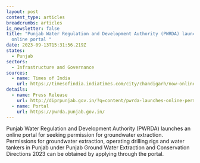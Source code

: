 ```yaml
---
layout: post
content_type: articles
breadcrumbs: articles
is_newsletter: false
title: "Punjab Water Regulation and Development Authority (PWRDA) launches an
  online portal "
date: 2023-09-13T15:31:56.219Z
states:
  - Punjab
sectors:
  - Infrastructure and Governance
sources:
  - name: Times of India
    url: https://timesofindia.indiatimes.com/city/chandigarh/now-online-portal-for-govts-approval-to-extract-groundwater/articleshow/103451133.cms?from=mdr
details:
  - name: Press Release
    url: http://diprpunjab.gov.in/?q=content/pwrda-launches-online-permission-portal-granting-permissions-groundwater-extraction
  - name: Portal
    url: https://pwrda.punjab.gov.in/
---
```

Punjab Water Regulation and Development Authority (PWRDA) launches an online portal for seeking permission for groundwater extraction. Permissions for groundwater extraction, operating drilling rigs and water tankers in Punjab under Punjab Ground Water Extraction and Conservation Directions 2023 can be obtained by applying through the portal.
